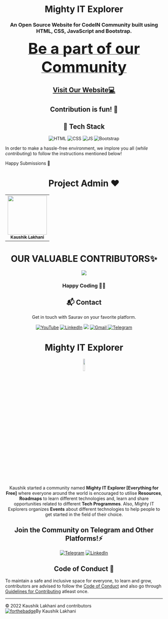 <!DOCTYPE html>
<html lang="en">
<head>
    <meta charset="UTF-8">
    <meta http-equiv="X-UA-Compatible" content="IE=edge">
    <meta name="viewport" content="width=device-width, initial-scale=1.0">

</head>
<body>
    <h1 align="center">Mighty IT Explorer </h1>

<h3 align="center"> An Open Source Website for CodeIN Community built using HTML, CSS, JavaScript and Bootstrap. </h3>


<p align="center">
<b><a href="https://discord.com/invite/sqFRzrj7f3" target="_blank">
<font size="67"> Be a part of our Community</font>
</a>
</b>
</p>
<h2 align="center">
<a href="http://codeincommunity.tech/" target="_blank">Visit Our Website💻</a>
</h2>
<h2 align="center"> Contribution is fun! 🧡</h2>

<h2 align="center"> 📌 Tech Stack </h2>
<div align="center">
<img alt="HTML" src="https://img.shields.io/badge/html5%20-%23E34F26.svg?&style=for-the-badge&logo=html5&logoColor=white"/> <img alt="CSS" src="https://img.shields.io/badge/css3%20-%231572B6.svg?&style=for-the-badge&logo=css3&logoColor=white"/>
<img alt="JS" src="https://img.shields.io/badge/javascript%20-%23323330.svg?&style=for-the-badge&logo=javascript&logoColor=%23F7DF1E"/>
<img alt="Bootstrap" src="https://img.shields.io/badge/bootstrap-%23563D7C.svg?style=for-the-badge&logo=bootstrap&logoColor=white"/>
	</div>

In order to make a hassle-free environment, we implore you all (_while contributing_) to follow the instructions mentioned below!

Happy Submissions :slightly_smiling_face:

 <h1 align=center> Project Admin ❤️ </h1>
<p align="center">
<table align="center">
  <tbody><tr>
     <td align="center"><a href="https://github.com/kaal-coder"><img alt="" src="https://avatars.githubusercontent.com/u/85815858?v=4" width="125px;"><br><sub><b> Kaushik Lakhani </b></sub></a><br></td> </a></td>

</tbody></table>


<h1 align=center> OUR VALUABLE CONTRIBUTORS✨ </h1>
<p align="center">
  
	
<a href="https://github.com/MightyITExplorer/Website/graphs/contributors">
  <img src="https://contrib.rocks/image?repo=MightyITExplorer/Website" />
</a>
</p>
<h3 align="center"> Happy Coding 👨‍💻 </h3>


<h2 align="center">📬 Contact</h2>

<p align="center">
Get in touch with Saurav on your favorite platform.
</p>

<div align="center">

<a  href="https://www.youtube.com/channel/UCo7Jhf7YKHxcuy5wazm-xfg" target="_blank"><img alt="YouTube" src="https://img.shields.io/badge/Youtube-%23FF0000.svg?style=for-the-badge&logo=YouTube&logoColor=white" /></a>
<a  href="https://www.linkedin.com/company/mighty-it-explorer/" target="_blank"><img alt="LinkedIn" src="https://img.shields.io/badge/linkedin%20-%230077B5.svg?&style=for-the-badge&logo=linkedin&logoColor=white" /></a>
<a href="https://twitter.com/ExplorerMighty" target="_blank"><img src="https://img.shields.io/badge/twitter-%2300acee.svg?&style=for-the-badge&logo=twitter&logoColor=white&alt=twitter" /></a>
<a href="mailto:mightyitexplorer@gmail.com"><img  alt="Gmail" src="https://img.shields.io/badge/Gmail-D14836?style=for-the-badge&logo=gmail&logoColor=white" />
<a  href="https://t.me/ITexplorers"><img alt=" Telegram" src="https://img.shields.io/badge/Telegram-2CA5E0?style=for-the-badge&logo=telegram&logoColor=white"></a>
   </a> 
   
</div>
	
 <div align="center">
      
   <h1 align="center">Mighty IT Explorer</h1>
      <img width="10%" align="center"   src="[https://user-images.githubusercontent.com/80174214/161517599-ceae42d0-98f0-4a60-9598-31607893320c.png](https://avatars.githubusercontent.com/u/113420128?s=200&v=4)">
	 
	 
 
Kaushik started a community named **Mighty IT Explorer [Everything for Free]** where everyone around the world is encouraged to utilise **Resources**, **Roadmaps** to learn different technologies and, learn and share opportunities related to different **Tech Programmes**. Also, Mighty IT Explorers organizes **Events** about different technologies to help people to get started in the field of their choice. 

  <span> <h2>Join the Community on Telegram and Other Platforms!⚡</h2>
<a  href="https://t.me/ITexplorers"><img alt=" Telegram" src="https://img.shields.io/badge/Telegram-2CA5E0?style=for-the-badge&logo=telegram&logoColor=white"></a>
<a  href="https://www.linkedin.com/company/mighty-it-explorer/" target="_blank"><img alt="LinkedIn" src="https://img.shields.io/badge/linkedin%20-%230077B5.svg?&style=for-the-badge&logo=linkedin&logoColor=white" /></a></span>
   
 </div>
<h2 align="center"> Code of Conduct 📜</h2>
	
To maintain a safe and inclusive space for everyone, to learn and grow, contributors are advised to follow the [Code of Conduct](./CODE_OF_CONDUCT.md) and also go through [Guidelines for Contributing](./CONTRIBUTING.md) atleast once.
	


<hr>
	
© 2022 Kaushik Lakhani and contributors\
[![forthebadge](https://forthebadge.com/images/badges/built-with-love.svg)](https://forthebadge.com)By Kaushik Lakhani
</body>
</html>
